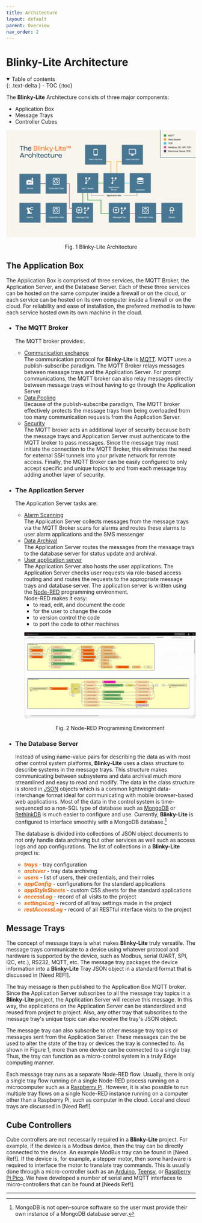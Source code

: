 ```yaml
---
title: Architecture
layout: default
parent: Overview
nav_order: 2
---
```

# Blinky-Lite Architecture

<details open markdown="block">
  <summary>
    Table of contents
  </summary>
  {: .text-delta }
- TOC
{:toc}
</details>

The **Blinky-Lite** Architecture consists of three major components: 
- Application Box
- Message Trays
- Controller Cubes

<p align = "center"><img src = "/assets/images/architecture.jpg"></p>
<p align = "center">Fig. 1 Blinky-Lite Architecture</p>

## The Application Box  
The Application Box is comprised of three services, the MQTT Broker, the Application Server, and the Database Server. Each of these three services can be hosted on the same computer inside a firewall or on the cloud, or each service can be hosted on its own computer inside a firewall or on the cloud. For reliability and ease of installation, the preferred method is to have each service hosted own its own machine in the cloud.
- ### The MQTT Broker  
  The MQTT broker provides:.
  - <ins>Communication exchange</ins>   
    The communication protocol for **Blinky-Lite** is [MQTT]. MQTT uses a publish-subscribe paradigm. The MQTT Broker relays messages between message trays and the Application Server. For prompt communications, the MQTT broker can also relay messages directly between message trays without having to go through the Application Server 
  - <ins>Data Pooling</ins>  
    Because of the publish-subscribe paradigm, The MQTT broker effectively protects the message trays from being overloaded from too many communication requests from the Application Server.
  - <ins>Security</ins>  
    The MQTT broker acts an additional layer of security because both the message trays and Application Server must authenticate to the MQTT broker to pass messages. Since the message tray must initiate the connection to the MQTT Broker, this eliminates the need for external SSH tunnels into your private network for remote access. Finally, the MQTT Broker can be easily configured to only accept specific and unique topics to and from each message tray adding another layer of security.
- ### The Application Server
  The Application Server tasks are:
  - <ins>Alarm Scanning</ins>  
    The Application Server collects messages from the message trays via the MQTT Broker scans for alarms and routes these alarms to user alarm applications and the SMS messenger
  - <ins>Data Archival</ins>  
    The Application Server routes the messages from the message trays  to the database server for status update and archival. 
  - <ins>User application server</ins>   
    The Application Server also hosts the user applications. The Application Server checks user requests via role-based access routing and and routes the requests to the appropriate message trays and database server. The application server is written using the [Node-RED] programming environment.  
    Node-RED makes it easy: 
    - to read, edit, and document the code 
    - for the user to change the code
    - to version control the code
    - to port the code to other machines
    <p align = "center"><img src = "/assets/images/nodeRedEnv.png"></p>
    <p align = "center">Fig. 2 Node-RED Programming Environment</p>

- ### The Database Server
  Instead of using name-value pairs for describing the data as with most other control system platforms, **Blinky-Lite** uses a class structure to describe systems in the message trays. This structure makes communicating between subsystems and data archival much more streamlined and easy to read and modify. The data in the class structure is stored in [JSON] objects which is a common lightweight data-interchange format ideal for communicating with mobile browser-based web applications. Most of the data in the control system is time-sequenced so a non-SQL type of database such as [MongoDB] or [RethinkDB] is much easier to configure and use. Currently, **Blinky-Lite** is configured to interface smoothly with a MongoDB database.[^1] 

  The database is divided into collections of JSON object documents to not only handle data archiving but other services as well such as access logs and app configurations. The list of collections in a **Blinky-Lite** project is:
  - <span style="color:#ff6100">***trays***</span> - tray configuration
  - <span style="color:#ff6100">***archiver***</span> - tray data archiving
  - <span style="color:#ff6100">***users***</span> - list of users, their credentials, and their roles
  - <span style="color:#ff6100">***appConfig***</span> - configurations for the standard applications
  - <span style="color:#ff6100">***appStyleSheets***</span> - custom CSS sheets for the standard applications
  - <span style="color:#ff6100">***accessLog***</span> - record of all visits to the project
  - <span style="color:#ff6100">***settingsLog***</span> - record of all tray settings made in the project
  - <span style="color:#ff6100">***restAccessLog***</span> - record of all RESTful interface visits to the project

## Message Trays
The concept of message trays is what makes **Blinky-Lite** truly versatile. The message trays communicate to a device using whatever protocol and hardware is supported by the device, such as Modbus, serial (UART, SPI, I2C, etc.), RS232, MQTT, etc. The message tray packages the device information into a **Blinky-Lite** Tray JSON object in a standard format that is discussed in [Need REF!]. 

The tray message is then published to the Application Box MQTT broker.  Since the Application Server subscribes to all the message tray topics in a **Blinky-Lite** project, the Application  Server will  receive this message. In this way, the applications on the Application Server can be standardized and reused from project to project. Also, any other tray that subscribes to the message tray's unique topic can also receive the tray's JSON object. 

The message tray can also subscribe to other message tray topics or messages sent from the Application Server. These messages can the be used to alter the state of the tray or devices the tray is connected to. As shown in Figure 1, more than one device can be connected to a single tray. Thus, the tray can function as a micro-control system in a truly Edge computing manner.

Each message tray runs as a separate Node-RED flow. Usually, there is only a single tray flow running on a single Node-RED process running on a microcomputer such as a [Raspberry Pi]. However, it is also possible to run multiple tray flows on a single Node-RED instance running on a computer other than a Raspberry Pi, such as computer in the cloud. Local and cloud trays are discussed in [Need Ref!]

## Cube Controllers
Cube controllers are not necessarily required in a **Blinky-Lite** project. For example, if the device is a Modbus device, then the tray can be directly connected to the device. An example ModBus tray can be found in [Need Ref!]. If the device is, for example, a stepper motor, then some hardware is required to interface the motor to translate tray commands. This is usually done through a micro-controller such as an [Arduino], [Teensy], or [Raspberry Pi Pico]. We have developed a number of serial and MQTT interfaces to micro-controllers that can be found at [Needs Ref!].

----
[^1]: MongoDB is not open-source software so the user must provide their own instance of a MongoDB database server.

[MQTT]:https://mqtt.org/
[Node-RED]:https://nodered.org/
[JSON]:https://www.json.org/json-en.html
[MongoDB]:https://www.mongodb.com/
[RethinkDB]:https://rethinkdb.com/
[Raspberry Pi]:https://www.raspberrypi.org/
[Arduino]:https://www.arduino.cc/
[Teensy]:https://www.pjrc.com/teensy/
[Raspberry Pi Pico]:https://www.raspberrypi.com/products/raspberry-pi-pico/

